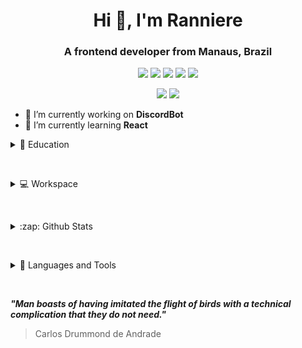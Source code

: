 <h1 align="center">Hi 👋, I'm Ranniere</h1>
<h3 align="center">A frontend developer from Manaus, Brazil</h3>

[<p align=center><img src="https://img.shields.io/badge/LinkedIn-0077B5?style=for-the-badge&logo=linkedin&logoColor=white" />](https://www.linkedin.com/in/rannierefarias/)
[<img src="https://img.shields.io/badge/Facebook-1877F2?style=for-the-badge&logo=facebook&logoColor=white" />](https://facebook.com/Orkuml)
[<img src="https://img.shields.io/badge/Instagram-E4405F?style=for-the-badge&logo=instagram&logoColor=white" />](https://instagram.com/orkumlmetal)
[<img src="https://img.shields.io/badge/twitter-%231DA1F2.svg?&style=for-the-badge&logo=twitter&logoColor=white" />](https://twitter.com/Orkuml)
[<img src="https://img.shields.io/badge/Discord-7289DA?style=for-the-badge&logo=discord&logoColor=white" /></p>](https://discord.com/invite/6sCnuky)

<p align=center> <img src="https://komarev.com/ghpvc/?username=Orkuml" /> <img src="https://img.shields.io/github/followers/Orkuml?label=Follow" /> </p>

- 🔭 I’m currently working on **DiscordBot**
- 🌱 I’m currently learning **React**


<details>
  <summary>📃 Education</summary>
    <p align=left>📖 Information Systems, 📆 2015 - 2021, 📍 Fametro University Center - Manaus, Brazil</p>
</details>
<p>&nbsp;</p>
<details>
  <summary>💻 Workspace</summary>
    <img align=left src="https://img.shields.io/badge/Windows-0078D6?style=for-the-badge&logo=windows&logoColor=white" />
    <img align=left src="https://img.shields.io/badge/CPU-Ryzen_7_3700X-ED1C24?style=for-the-badge&logo=amd&logoColor=white" />
    <img align=left src="https://img.shields.io/badge/GPU-RTX2060-76B900?style=for-the-badge&logo=nvidia&logoColor=white" />
    <img align=left src="https://img.shields.io/badge/RAM-32GB-ff1aff?style=for-the-badge&logo=corsair&logoColor=white" />
    <img align=left src="https://img.shields.io/badge/SSD-2TB-1a75ff?style=for-the-badge&logo=samsung&logoColor=white" />
<!--     <img align=left src="https://img.shields.io/badge/Screen-24''-00cc66?style=for-the-badge&logo=samsung&logoColor=white" /> -->
</details>
<p>&nbsp;</p>
<details>
  <summary>:zap: Github Stats</summary>
    <img float=left width="65%" src="https://github-readme-stats.vercel.app/api?username=Orkuml&show_icons=true&theme=midnight-purple&border=none" />
    <img float=left width="35%" src="https://github-readme-stats.vercel.app/api/top-langs/?username=Orkuml&theme=midnight-purple&hide=hack&langs_count=10" />
<!-- ![Git Stats](https://github-readme-stats.vercel.app/api?username=Orkuml&show_icons=true&theme=midnight-purple) ![Language Stats](https://github-readme-stats.vercel.app/api/top-langs/?username=Orkuml&theme=midnight-purple&hide=hack&langs_count=10) -->
</details>
<p>&nbsp;</p>
<details>
  <summary>🚀 Languages and Tools</summary>
    <a href="https://codeigniter.com" target="_blank"> <img src="https://cdn.worldvectorlogo.com/logos/codeigniter.svg" alt="codeigniter" width="40" height="40"/> </a>
    <a href="https://www.w3schools.com/css/" target="_blank"> <img src="https://raw.githubusercontent.com/devicons/devicon/master/icons/css3/css3-original-wordmark.svg" alt="css3" width="40" height="40"/> </a>
  <a href="https://www.docker.com/" target="_blank"> <img src="https://raw.githubusercontent.com/devicons/devicon/master/icons/docker/docker-original-wordmark.svg" alt="docker" width="40" height="40"/> </a>
  <a href="https://git-scm.com/" target="_blank"> <img src="https://www.vectorlogo.zone/logos/git-scm/git-scm-icon.svg" alt="git" width="40" height="40"/> </a>
  <a href="https://www.w3.org/html/" target="_blank"> <img src="https://raw.githubusercontent.com/devicons/devicon/master/icons/html5/html5-original-wordmark.svg" alt="html5" width="40" height="40"/> </a>
  <a href="https://www.adobe.com/in/products/illustrator.html" target="_blank"> <img src="https://www.vectorlogo.zone/logos/adobe_illustrator/adobe_illustrator-icon.svg" alt="illustrator" width="40" height="40"/> </a>
  <a href="https://developer.mozilla.org/en-US/docs/Web/JavaScript" target="_blank"> <img src="https://raw.githubusercontent.com/devicons/devicon/master/icons/javascript/javascript-original.svg" alt="javascript" width="40" height="40"/> </a>
  <a href="https://www.mysql.com/" target="_blank"> <img src="https://raw.githubusercontent.com/devicons/devicon/master/icons/mysql/mysql-original-wordmark.svg" alt="mysql" width="40" height="40"/> </a>
  <a href="https://nodejs.org" target="_blank"> <img src="https://raw.githubusercontent.com/devicons/devicon/master/icons/nodejs/nodejs-original-wordmark.svg" alt="nodejs" width="40" height="40"/> </a>
  <a href="https://www.photoshop.com/en" target="_blank"> <img src="https://raw.githubusercontent.com/devicons/devicon/master/icons/photoshop/photoshop-line.svg" alt="photoshop" width="40" height="40"/> </a>
  <a href="https://www.php.net" target="_blank"> <img src="https://raw.githubusercontent.com/devicons/devicon/master/icons/php/php-original.svg" alt="php" width="40" height="40"/> </a>
  <a href="https://postman.com" target="_blank"> <img src="https://www.vectorlogo.zone/logos/getpostman/getpostman-icon.svg" alt="postman" width="40" height="40"/> </a>
  <a href="https://reactjs.org/" target="_blank"> <img src="https://raw.githubusercontent.com/devicons/devicon/master/icons/react/react-original-wordmark.svg" alt="react" width="40" height="40"/> </a>
</details>

<p>&nbsp;</p>

***"Man boasts of having imitated the flight of birds with a technical complication that they do not need."***
> Carlos Drummond de Andrade

